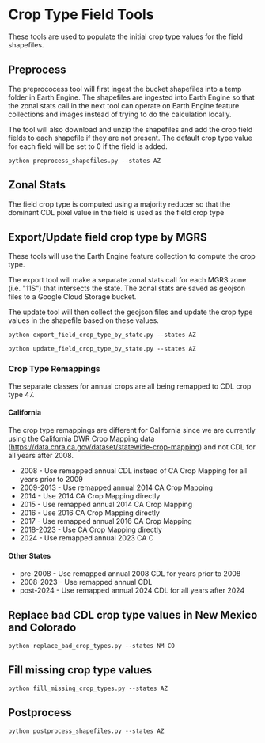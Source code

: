 # Crop Type Field Tools

These tools are used to populate the initial crop type values for the field shapefiles.

## Preprocess

The preprococess tool will first ingest the bucket shapefiles into a temp folder in Earth Engine.  The shapefiles are ingested into Earth Engine so that the zonal stats call in the next tool can operate on Earth Engine feature collections and images instead of trying to do the calculation locally.

The tool will also download and unzip the shapefiles and add the crop field fields to each shapefile if they are not present.  The default crop type value for each field will be set to 0 if the field is added.

```
python preprocess_shapefiles.py --states AZ
```

## Zonal Stats

The field crop type is computed using a majority reducer so that the dominant CDL pixel value in the field is used as the field crop type

## Export/Update field crop type by MGRS

These tools will use the Earth Engine feature collection to compute the crop type.  

The export tool will make a separate zonal stats call for each MGRS zone (i.e. "11S") that intersects the state.  The zonal stats are saved as geojson files to a Google Cloud Storage bucket.

The update tool will then collect the geojson files and update the crop type values in the shapefile based on these values.

```
python export_field_crop_type_by_state.py --states AZ
```

```
python update_field_crop_type_by_state.py --states AZ
```

### Crop Type Remappings

The separate classes for annual crops are all being remapped to CDL crop type 47.

#### California

The crop type remappings are different for California since we are currently using the California DWR Crop Mapping data (https://data.cnra.ca.gov/dataset/statewide-crop-mapping) and not CDL for all years after 2008.

* 2008 - Use remapped annual CDL instead of CA Crop Mapping for all years prior to 2009
* 2009-2013 - Use remapped annual 2014 CA Crop Mapping
* 2014 - Use 2014 CA Crop Mapping directly
* 2015 - Use remapped annual 2014 CA Crop Mapping
* 2016 - Use 2016 CA Crop Mapping directly
* 2017 - Use remapped annual 2016 CA Crop Mapping
* 2018-2023 - Use CA Crop Mapping directly
* 2024 - Use remapped annual 2023 CA C


#### Other States

* pre-2008 - Use remapped annual 2008 CDL for years prior to 2008
* 2008-2023 - Use remapped annual CDL
* post-2024 - Use remapped annual 2024 CDL for all years after 2024

## Replace bad CDL crop type values in New Mexico and Colorado

```
python replace_bad_crop_types.py --states NM CO
```

## Fill missing crop type values

```
python fill_missing_crop_types.py --states AZ
```

## Postprocess

```
python postprocess_shapefiles.py --states AZ
```
